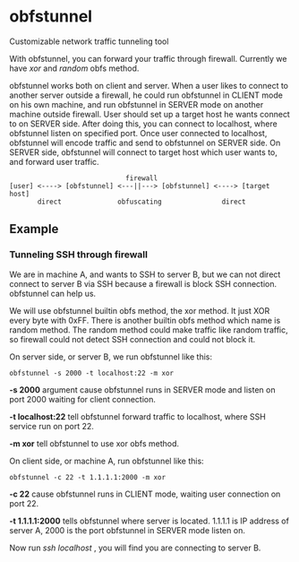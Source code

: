 obfstunnel
==========

Customizable network traffic tunneling tool


With obfstunnel, you can forward your traffic through firewall.
Currently we have _xor_ and _random_ obfs method. 

obfstunnel works both on client and server. When a user likes to connect
to another server outside a firewall, he could run obfstunnel in CLIENT
mode on his own machine, and run obfstunnel in SERVER mode on another
machine outside firewall. User should set up a target host he wants
connect to on SERVER side. After doing this, you can connect to
localhost, where obfstunnel listen on specified port. Once user
connected to localhost, obfstunnel will encode traffic and send to
obfstunnel on SERVER side. On SERVER side, obfstunnel will connect to
target host which user wants to, and forward user traffic.

```
                             firewall
[user] <----> [obfstunnel] <---||---> [obfstunnel] <----> [target host]
       direct              obfuscating               direct
```



## Example ##

### Tunneling SSH through firewall ###

We are in machine A, and wants to SSH to server B, but we can not direct
connect to server B via SSH because a firewall is block SSH connection.
obfstunnel can help us.

We will use obfstunnel builtin obfs method, the xor method. It just XOR
every byte with 0xFF. There is another builtin obfs method which name is 
random method. The random method could make traffic like random traffic,
so firewall could not detect SSH connection and could not block it.

On server side, or server B, we run obfstunnel like this:

    obfstunnel -s 2000 -t localhost:22 -m xor

__-s 2000__ argument cause obfstunnel runs in SERVER mode and listen on
port 2000 waiting for client connection.

__-t localhost:22__ tell obfstunnel forward traffic to localhost, where
SSH service run on port 22.

__-m xor__ tell obfstunnel to use xor obfs method.

On client side, or machine A, run obfstunnel like this:

    obfstunnel -c 22 -t 1.1.1.1:2000 -m xor

__-c 22__ cause obfstunnel runs in CLIENT mode, waiting user connection
on port 22.

__-t 1.1.1.1:2000__ tells obfstunnel where server is located. 1.1.1.1 is
IP address of server A, 2000 is the port obfstunnel in SERVER mode
listen on.

Now run _ssh localhost_ , you will find you are connecting to server B.

